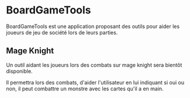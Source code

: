 # BoardGameTools

BoardGameTools est une application proposant des outils pour aider les joueurs de jeu de société lors de leurs parties.

## Mage Knight

Un outil aidant les joueurs lors des combats sur mage knight sera bientôt disponible. 

Il permettra lors des combats, d'aider l'utilisateur en lui indiquant si oui ou non, il peut combattre un monstre avec les cartes qu'il a en main.

